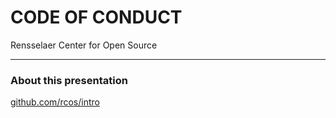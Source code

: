 # CODE OF CONDUCT

Rensselaer Center for Open Source

---

### About this presentation

[github.com/rcos/intro](https://github.com/rcos/intro)
